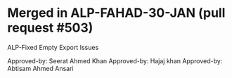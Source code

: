# Merged in ALP-FAHAD-30-JAN (pull request #503)

ALP-Fixed Empty Export Issues

Approved-by: Seerat Ahmed Khan
Approved-by: Hajaj khan
Approved-by: Abtisam Ahmed Ansari
